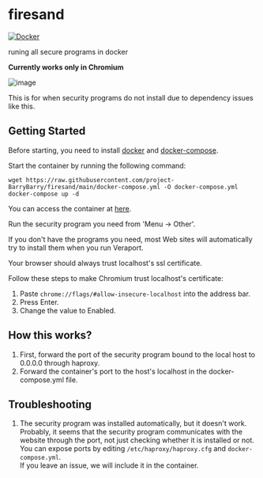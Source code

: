 # firesand
[![Docker](https://github.com/project-BarryBarry/firesand/actions/workflows/docker-publish.yml/badge.svg)](https://github.com/project-BarryBarry/firesand/actions/workflows/docker-publish.yml)

runing all secure programs in docker

**Currently works only in Chromium**

![image](https://user-images.githubusercontent.com/24631476/234180310-6e146c26-7b61-4ec2-9a68-9c3099428c6a.png)

This is for when security programs do not install due to dependency issues like this.

## Getting Started
Before starting, you need to install [docker](https://docs.docker.com/engine/install/) and [docker-compose](https://docs.docker.com/compose/install/).

Start the container by running the following command:

```
wget https://raw.githubusercontent.com/project-BarryBarry/firesand/main/docker-compose.yml -O docker-compose.yml
docker-compose up -d
```
You can access the container at [here](http://127.0.0.1:6080).

Run the security program you need from 'Menu → Other'.

If you don't have the programs you need, most Web sites will automatically try to install them when you run Veraport.

Your browser should always trust localhost's ssl certificate.

Follow these steps to make Chromium trust localhost's certificate:
1. Paste `chrome://flags/#allow-insecure-localhost` into the address bar.
2. Press Enter.
3. Change the value to Enabled.

## How this works?
1. First, forward the port of the security program bound to the local host to 0.0.0.0 through haproxy.
2. Forward the container's port to the host's localhost in the docker-compose.yml file.

## Troubleshooting
1. The security program was installed automatically, but it doesn't work.<br>
Probably, it seems that the security program communicates with the website through the port, not just checking whether it is installed or not.<br>
You can expose ports by editing `/etc/haproxy/haproxy.cfg` and `docker-compose.yml`. <br>
If you leave an issue, we will include it in the container.
